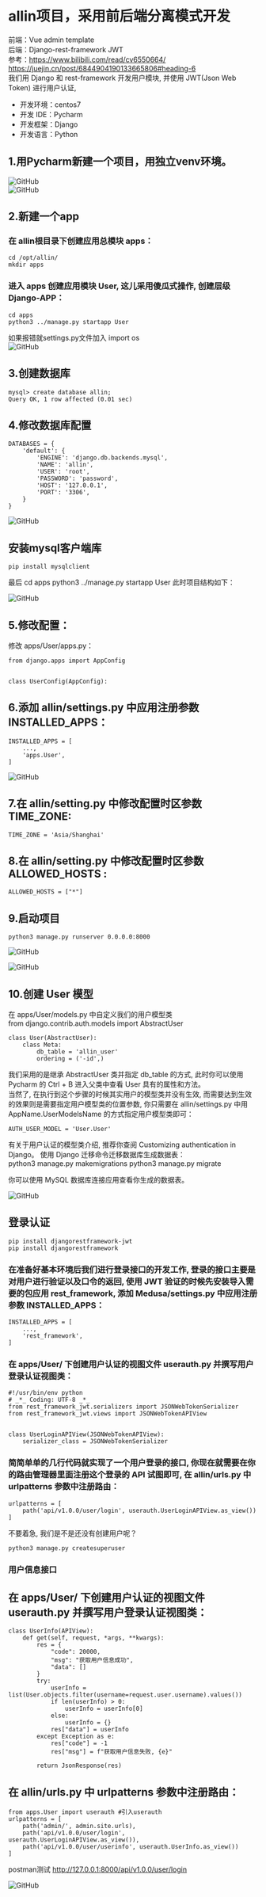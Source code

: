 # allin项目，采用前后端分离模式开发
前端：Vue admin template  
后端：Django-rest-framework JWT  
参考：https://www.bilibili.com/read/cv6550664/  
https://juejin.cn/post/6844904190133665806#heading-6  
我们用 Django 和 rest-framework 开发用户模块, 并使用 JWT(Json Web Token) 进行用户认证,  
- 开发环境：centos7  
- 开发 IDE：Pycharm  
- 开发框架：Django  
- 开发语言：Python  

## 1.用Pycharm新建一个项目，用独立venv环境。
![GitHub](https://github.com/xskh2007/allin/blob/main/docs/imgs/clipboard.png?raw=true)  
![GitHub](https://github.com/xskh2007/allin/blob/main/docs/imgs/clipboard2.png?raw=true)  
## 2.新建一个app
### 在 allin根目录下创建应用总模块 apps：  
    cd /opt/allin/  
    mkdir apps  

### 进入 apps 创建应用模块 User, 这儿采用傻瓜式操作, 创建层级 Django-APP：  
    cd apps  
    python3 ../manage.py startapp User  
如果报错就settings.py文件加入 import os  
![GitHub](https://github.com/xskh2007/allin/blob/main/docs/imgs/clipboard3.png?raw=true)  
## 3.创建数据库
    mysql> create database allin;
    Query OK, 1 row affected (0.01 sec)

## 4.修改数据库配置
    DATABASES = {
        'default': {
            'ENGINE': 'django.db.backends.mysql',
            'NAME': 'allin',
            'USER': 'root',
            'PASSWORD': 'password',
            'HOST': '127.0.0.1',
            'PORT': '3306',
        }
    } 
     
![GitHub](https://github.com/xskh2007/allin/blob/main/docs/imgs/clipboard4.png?raw=true)   
## 安装mysql客户端库      
    pip install mysqlclient

最后
    cd apps
    python3 ../manage.py startapp User
此时项目结构如下：

![GitHub](https://github.com/xskh2007/allin/blob/main/docs/imgs/clipboard5.png?raw=true)   

## 5.修改配置：
修改 apps/User/apps.py：  

    from django.apps import AppConfig  


    class UserConfig(AppConfig):
    
## 6.添加 allin/settings.py 中应用注册参数 INSTALLED_APPS：

    INSTALLED_APPS = [
        ...,
        'apps.User',
    ]  

![GitHub](https://github.com/xskh2007/allin/blob/main/docs/imgs/clipboard6.png?raw=true)   

## 7.在 allin/setting.py 中修改配置时区参数 TIME_ZONE:
    TIME_ZONE = 'Asia/Shanghai'

## 8.在 allin/setting.py 中修改配置时区参数 ALLOWED_HOSTS :
    ALLOWED_HOSTS = ["*"]

## 9.启动项目
    python3 manage.py runserver 0.0.0.0:8000  

![GitHub](https://github.com/xskh2007/allin/blob/main/docs/imgs/clipboard7.png?raw=true)   

![GitHub](https://github.com/xskh2007/allin/blob/main/docs/imgs/clipboard8.png?raw=true)

## 10.创建 User 模型
在 apps/User/models.py 中自定义我们的用户模型类  
    from django.contrib.auth.models import AbstractUser


    class User(AbstractUser):
        class Meta:
            db_table = 'allin_user'
            ordering = ('-id',)
我们采用的是继承 AbstractUser 类并指定 db_table 的方式, 此时你可以使用 Pycharm 的 Ctrl + B 进入父类中查看 User 具有的属性和方法。  
当然了, 在执行到这个步骤的时候其实用户的模型类并没有生效, 而需要达到生效的效果则是需要指定用户模型类的位置参数, 你只需要在 allin/settings.py 中用 AppName.UserModelsName 的方式指定用户模型类即可：  

    AUTH_USER_MODEL = 'User.User'  

有关于用户认证的模型类介绍, 推荐你查阅 Customizing authentication in Django。
使用 Django 迁移命令迁移数据库生成数据表：  
    python3 manage.py makemigrations
    python3 manage.py migrate

你可以使用 MySQL 数据库连接应用查看你生成的数据表。

![GitHub](https://github.com/xskh2007/allin/blob/main/docs/imgs/clipboard9.png?raw=true)


## 登录认证
    pip install djangorestframework-jwt
    pip install djangorestframework

### 在准备好基本环境后我们进行登录接口的开发工作, 登录的接口主要是对用户进行验证以及口令的返回, 使用 JWT 验证的时候先安装导入需要的包应用 rest_framework, 添加 Medusa/settings.py 中应用注册参数 INSTALLED_APPS：
    INSTALLED_APPS = [
        ...,
        'rest_framework',
    ]
### 在 apps/User/ 下创建用户认证的视图文件 userauth.py 并撰写用户登录认证视图类：
    #!/usr/bin/env python
    # _*_ Coding: UTF-8 _*_
    from rest_framework_jwt.serializers import JSONWebTokenSerializer
    from rest_framework_jwt.views import JSONWebTokenAPIView
    
    
    class UserLoginAPIView(JSONWebTokenAPIView):
        serializer_class = JSONWebTokenSerializer
### 简简单单的几行代码就实现了一个用户登录的接口, 你现在就需要在你的路由管理器里面注册这个登录的 API 试图即可, 在 allin/urls.py 中 urlpatterns 参数中注册路由：
    urlpatterns = [
        path('api/v1.0.0/user/login', userauth.UserLoginAPIView.as_view())
    ]


不要着急, 我们是不是还没有创建用户呢？  

    python3 manage.py createsuperuser

### 用户信息接口  
## 在 apps/User/ 下创建用户认证的视图文件 userauth.py 并撰写用户登录认证视图类：
    class UserInfo(APIView):
        def get(self, request, *args, **kwargs):
            res = {
                "code": 20000,
                "msg": "获取用户信息成功",
                "data": []
            }
            try:
                userInfo = list(User.objects.filter(username=request.user.username).values())
                if len(userInfo) > 0:
                    userInfo = userInfo[0]
                else:
                    userInfo = {}
                res["data"] = userInfo
            except Exception as e:
                res["code"] = -1
                res["msg"] = f"获取用户信息失败, {e}"
    
            return JsonResponse(res)

## 在 allin/urls.py 中 urlpatterns 参数中注册路由：

    from apps.User import userauth #引入userauth 
    urlpatterns = [
        path('admin/', admin.site.urls),
        path('api/v1.0.0/user/login', userauth.UserLoginAPIView.as_view()),
        path('api/v1.0.0/user/userinfo', userauth.UserInfo.as_view())
    ]

postman测试
http://127.0.0.1:8000/api/v1.0.0/user/login

![GitHub](https://github.com/xskh2007/allin/blob/main/docs/imgs/clipboar10d.png?raw=true)
